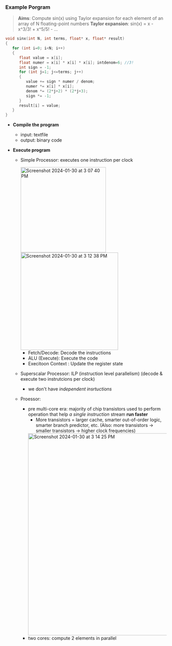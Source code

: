 ### Example Porgram 
> **Aims**: Compute sin(x) using Taylor expansion for each element of an array of N floating-point numbers
> **Taylor expansion**: sin(x) = x - x^3/3! + x^5/5! - ...
```C
void sinx(int N, int terms, float* x, float* result)
{
   for (int i=0; i<N; i++)
   {
      float value = x[i];
      float numer = x[i] * x[i] * x[i]; intdenom=6; //3!
      int sign = -1;
      for (int j=1; j<=terms; j++)
      {
         value += sign * numer / denom;
         numer *= x[i] * x[i];
         denom *= (2*j+2) * (2*j+3);
         sign *= -1;
      }
      result[i] = value;
   }
}
```

- **Compile the program**
  - input: textfile
  - output: binary code
 
- **Execute program**
  - Simple Processor: executes one instruction per clock

    <img width="266" alt="Screenshot 2024-01-30 at 3 07 40 PM" src="https://github.com/LuminaScript/CMU-15-418-618/assets/98562104/a2335025-5f0a-40a9-a3a8-242555f6d32a">
    <img width="304" alt="Screenshot 2024-01-30 at 3 12 38 PM" src="https://github.com/LuminaScript/CMU-15-418-618/assets/98562104/13f2205e-f325-4d55-a09d-17d301980b88">

    - Fetch/Decode: Decode the instructions
    - ALU (Execute): Execute the code
    - Execitoon Context : Update the register state
   
  - Superscalar Processor: ILP (instruction level parallelism) (decode & execute two instrutcions per clock)
    - we don't have _independent insrtuctions_

  - Proessor:
     - pre multi-core era: majority of chip transistors used to perform operation that help _a single instruction_ stream **run faster**
       - More transistors = larger cache, smarter out-of-order logic, smarter branch predictor, etc. (Also: more transistors → smaller transistors → higher clock frequencies)
       <img width="630" alt="Screenshot 2024-01-30 at 3 14 25 PM" src="https://github.com/LuminaScript/CMU-15-418-618/assets/98562104/5343733a-695b-4b25-9e5f-fbaea3e281ad">
      - two cores: compute 2 elements in parallel


  
